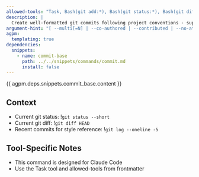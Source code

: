 ```yaml
---
allowed-tools: "Task, Bash(git add:*), Bash(git status:*), Bash(git diff:*), Bash(git commit:*), Bash(git log:*), Bash(git show:*), Read, Glob, Grep, TodoWrite"
description: |
  Create well-formatted git commits following project conventions - supports single or multiple logically grouped commits
argument-hint: "[ --multi[=N] | --co-authored | --contributed | --no-attribution | --include-untracked ] [ paths... ] [ message ] - e.g., \"--multi\" or \"--multi=3\" for multiple commits or \"tests/\" for specific paths"
agpm:
  templating: true
dependencies:
  snippets:
    - name: commit-base
      path: ../../snippets/commands/commit.md
      install: false
---
```


{{ agpm.deps.snippets.commit_base.content }}

## Context

- Current git status: !`git status --short`
- Current git diff: !`git diff HEAD`
- Recent commits for style reference: !`git log --oneline -5`

## Tool-Specific Notes

- This command is designed for Claude Code
- Use the Task tool and allowed-tools from frontmatter
